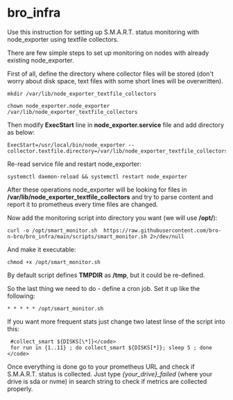 # bro_infra
Use this instruction for setting up S.M.A.R.T. status monitoring with node_exporter using textfile collectors.

There are few simple steps to set up monitoring on nodes with already existing node_exporter.

First of all, define the directory where collector files will be stored (don't worry about disk space, text files with some short lines will be overwritten).

``` 
mkdir /var/lib/node_exporter_textfile_collectors
```

```
chown node_exporter.node_exporter /var/lib/node_exporter_textfile_collectors
```

Then modify **ExecStart** line in **node_exporter.service** file and add directory as below: 

```
ExecStart=/usr/local/bin/node_exporter --collector.textfile.directory=/var/lib/node_exporter_textfile_collectors
```

Re-read service file and restart node_exporter: 

```
systemctl daemon-reload && systemctl restart node_exporter
```

After these operations node_exporter will be looking for files in **/var/lib/node_exporter_textfile_collectors** and try to parse content and report it to prometheus every time files are changed.

Now add the monitoring script into directory you want (we will use **/opt/**):

```
curl -o /opt/smart_monitor.sh  https://raw.githubusercontent.com/bro-n-bro/bro_infra/main/scripts/smart_monitor.sh 2>/dev/null
```

And make it executable:

```
chmod +x /opt/smart_monitor.sh
```

By default script defines **TMPDIR** as **/tmp**, but it could be re-defined.

So the last thing we need to do - define a cron job. Set it up like the following:

```
* * * * * /opt/smart_monitor.sh
```

If you want more frequent stats just change two latest linse of the script into this:
```
 #collect_smart ${DISKS[\*]}</code>
 for run in {1..11} ; do collect_smart ${DISKS[*]}; sleep 5 ; done </code>
 ```

Once everything is done go to your prometheus URL and check if S.M.A.R.T. status is collected. 
Just type *{your_drive}_failed* (where your drive is sda or nvme) in search string to check if metrics are collected properly.
